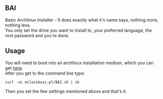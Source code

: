 ## BAI
Basic Archlinux Installer - It does exactly what it's name says, nothing more, nothing less.\
You only set the drive you want to install to, your preferred language, the root password and you're done.

## Usage
You will need to boot into an archlinux installation medium, which you can get [here](https://archlinux.org/download/)\
After you get to the command line type:

`curl -sL miloszkusz.pl/BAI.sh | sh`

Then you set the few settings mentioned above and that's it.
